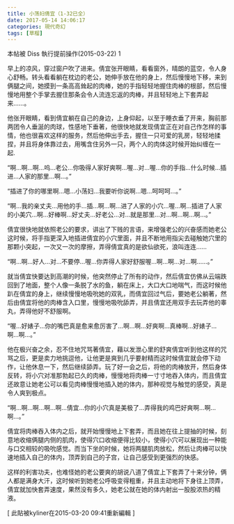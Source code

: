 ```yaml
---
title: 小荡妇倩宜（1-32已全）
date: 2017-05-14 14:06:17
categories: 現代奇幻
tags: [草榴]
---
```

本帖被 Diss 執行提前操作(2015-03-22)
1

早上的凉风，穿过窗户吹了进来。倩宜张开眼睛，看看窗外，晴朗的蓝空，令人身心舒畅。转头看看躺在枕边的老公，她伸手放在他的身上，然后慢慢地下移，来到俩腿之间，她摸到一条高高耸起的肉棒，她的手指轻轻地握住肉棒的根部，然后慢慢地用整个手掌去握住那条会令人流连忘返的肉棒，并且轻轻地上下套弄起来……。

他张开眼睛，看到倩宜躺在自己的身边，上身仰起，以至于睡衣垂了开来，胸前那两团令人垂涎的肉球，性感地下垂著，他很快地就发现倩宜正在对自己作怎样的事情，他也很喜欢这样的服务，然后他伸出手去，握住一只可爱的乳房，轻轻地揉捏，并且将身体靠过去，用嘴含住另外一只，两个人的肉体这时候开始纠缠在一起.

“啊…啊…啊…呜…老公…你吸得人家好爽啊…喔…对…喔…你的手指…什么时候…插进…人家的那里…啊…。”

“插进了你的哪里啊…嗯…小荡妇…我要听你说啊…嗯…呵呵呵…。”

“啊…我的亲丈夫…用他的手…插…啊…啊…进了人家的小穴…喔…啊…插进了人家的小美穴…啊…好棒啊…好丈夫…好老公…对…就是那里…对…啊…啊…啊…。”

倩宜很快地就依照老公的要求，讲出了下贱的言语，来增强老公的兴奋感而她老公这时候，将手指更深入地插进倩宜的小穴里面，并且不断地用指尖去碰触她穴里的那颗小突起，一次又一次的摩擦，弄得倩宜真的是欲仙欲死，浪叫连连……

“啊…啊…好人…对…不要停…喔…你弄得人家好舒服喔…啊…啊…对…啊……。”

就当倩宜快要达到高潮的时候，他突然停止了所有的动作，然后倩宜仿佛从云端跌回到了地面，整个人像一条脱了水的鱼，躺在床上，大口大口地喘气，而这时候他趴在倩宜的身上，继续慢慢地吸吮她的双乳，而倩宜回过气后，要她老公躺著，然后由倩宜将他的肉棒含入口里，慢慢地吸吮舔弄，并且倩宜还用双手去玩弄他的睾丸，弄得他好不舒服啊。

“喔…好婊子…你的嘴巴真是愈来愈厉害了…啊…啊…好爽啊…真棒啊…好婊子…啊…啊…。”

他在极兴奋之余，忍不住地咒骂著倩宜，藉以发泄心里的舒爽倩宜听到他这样的咒骂之后，更是卖力地挑逗他，让他更是爽到几乎要射精而这时候倩宜就会停下动作，让他休息一下，然后继续舔弄。玩了好一会之后，将他的肉棒放开，然后身体反转，将小穴对准那勃起已久的肉棒，慢慢地将肉棒一寸寸地吞入体内，而且倩宜还故意让她老公可以看见肉棒慢慢地插入她的体内，那种视觉与触觉的感受，真是令人爽到极点。

“啊…啊…啊…啊…啊…倩宜…你的小穴真是美极了…弄得我的鸡巴好爽啊…啊…啊…。”

倩宜将肉棒吞入体内之后，就开始慢慢地上下套弄，而且她在往上提抽的时候，刻意地收缩俩腿内侧的肌肉，使得穴口收缩便得比较小，使得小穴可以展现出一种能与口交相较的吸吮感觉。而当下坐的时候，她将两腿肌肉放松，然后让肉棒可以快速地插入自己的体内，顶弄到自己的子宫，让自己感受到更强烈的快感。

这样的利害功夫，也难怪她的老公要爽的胡说八道了倩宜上下套弄了十来分钟，俩人都是满身大汗，这时候听到她老公呼吸变得粗重，并且主动地将下身往上顶弄，倩宜就加快套弄速度，果然没有多久，她老公就在她的体内射出一股股浓热的精液。


[ 此貼被kyliner在2015-03-20 09:41重新編輯 ]